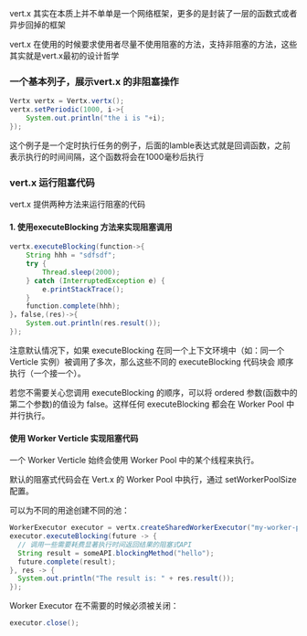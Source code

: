 vert.x 其实在本质上并不单单是一个网络框架，更多的是封装了一层的函数式或者异步回掉的框架

vert.x 在使用的时候要求使用者尽量不使用阻塞的方法，支持非阻塞的方法，这些其实就是vert.x最初的设计哲学

### 一个基本列子，展示vert.x 的非阻塞操作

```java
Vertx vertx = Vertx.vertx();
vertx.setPeriodic(1000, i->{
    System.out.println("the i is "+i);
});
```

这个例子是一个定时执行任务的例子，后面的lamble表达式就是回调函数，之前表示执行的时间间隔，这个函数将会在1000毫秒后执行

### vert.x 运行阻塞代码

vert.x 提供两种方法来运行阻塞的代码

#### 1. 使用executeBlocking 方法来实现阻塞调用

```java
vertx.executeBlocking(function->{
    String hhh = "sdfsdf";
    try {
        Thread.sleep(2000);
    } catch (InterruptedException e) {
        e.printStackTrace();
    }
    function.complete(hhh);
}，false,(res)->{
    System.out.println(res.result());
});
```

注意默认情况下，如果 executeBlocking 在同一个上下文环境中（如：同一个 Verticle 实例）被调用了多次，那么这些不同的 executeBlocking 代码块会 顺序执行（一个接一个）。

若您不需要关心您调用 executeBlocking 的顺序，可以将 ordered 参数(函数中的第二个参数)的值设为 false。这样任何 executeBlocking 都会在 Worker Pool 中并行执行。

#### 使用 Worker Verticle 实现阻塞代码

一个 Worker Verticle 始终会使用 Worker Pool 中的某个线程来执行。

默认的阻塞式代码会在 Vert.x 的 Worker Pool 中执行，通过 setWorkerPoolSize 配置。

可以为不同的用途创建不同的池：

```java
WorkerExecutor executor = vertx.createSharedWorkerExecutor("my-worker-pool");
executor.executeBlocking(future -> {
  // 调用一些需要耗费显著执行时间返回结果的阻塞式API
  String result = someAPI.blockingMethod("hello");
  future.complete(result);
}, res -> {
  System.out.println("The result is: " + res.result());
});
```

Worker Executor 在不需要的时候必须被关闭：

```java
executor.close();
```